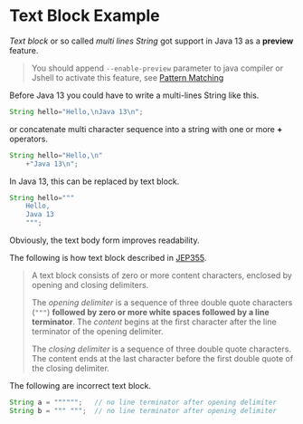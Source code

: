 # Text Block Example

*Text block* or so called *multi lines String* got support in Java 13 as a **preview** feature. 

> You should append `--enable-preview` parameter  to java compiler or Jshell to  activate this feature, see  [Pattern Matching](./pattern-matching)

Before Java 13 you could have to write a multi-lines String like this.

```java
String hello="Hello,\nJava 13\n";
```

 or concatenate multi character sequence into a string with one or more **+**  operators. 

```java
String hello="Hello,\n"
    +"Java 13\n";
```

In Java 13,  this can be replaced  by text block.

```java
String hello="""
    Hello,
    Java 13
    """;    
```

Obviously, the text body form improves readability. 

The following is how text block described in [JEP355](https://openjdk.java.net/jeps/355).

> A text block consists of zero or more content characters, enclosed by opening and closing delimiters.
>
> The *opening delimiter* is a sequence of three double quote characters (`"""`) **followed by zero or more white spaces followed by a line terminator**. The *content* begins at the first character after the line terminator of the opening delimiter.
>
> The *closing delimiter* is a sequence of three double quote  characters. The content ends at the last character before the first  double quote of the closing delimiter.

The following are incorrect text block.

```java
String a = """""";   // no line terminator after opening delimiter
String b = """ """;  // no line terminator after opening delimiter
```

